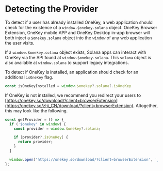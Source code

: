 # Detecting the Provider

To detect if a user has already installed OneKey, a web application should check for the existence of a `window.$onekey.solana` object. OneKey Browser Extension, OneKey mobile APP and OneKey Desktop in-app browser will both inject a `$onekey.solana` object into the `window` of any web application the user visits.

If a `window.$onekey.solana` object exists, Solana apps can interact with OneKey via the API found at `window.$onekey.solana`. This `solana` object is also available at `window.solana` to support legacy integrations.&#x20;

To detect if OneKey is installed, an application should check for an additional `isOneKey` flag.

```javascript
const isOneKeyInstalled = window.$onekey?.solana?.isOneKey
```

If OneKey is not installed, we recommend you redirect your users to [https://onekey.so/download/?client=browserExtension](https://onekey.so/zh\_CN/download/?client=browserExtension). Altogether, this may look like the following.

```javascript
const getProvider = () => {
  if ('$onekey' in window) {
    const provider = window.$onekey?.solana;

    if (provider?.isOneKey) {
      return provider;
    }
  }

  window.open('https://onekey.so/download/?client=browserExtension', '_blank');
};
```

